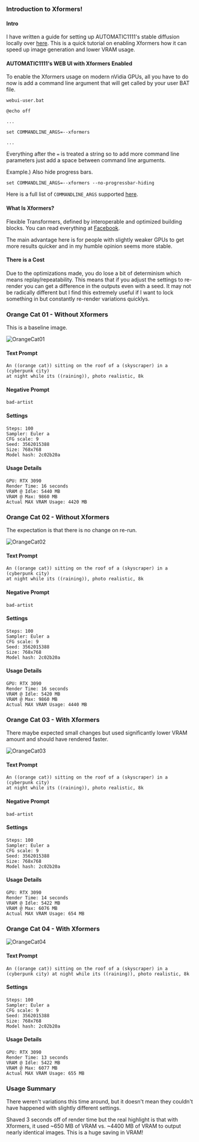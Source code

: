 ﻿### Introduction to Xformers!

#### Intro  

I have written a guide for setting up AUTOMATIC1111's stable diffusion locally over 
[here](https://houseofcat.io/guides/ml/stablediffusion/setuplocally). This is a quick tutorial 
on enabling Xformers how it can speed up image generation and lower VRAM usage.

#### AUTOMATIC1111's WEB UI with Xformers Enabled

To enable the Xformers usage on modern nVidia GPUs, all you have to do now is add a command line
argument that will get called by your user BAT file.

```text
webui-user.bat
```

```text
@echo off

...

set COMMANDLINE_ARGS=--xformers

...
```

Everything after the `=` is treated a string so to add more command line parameters just add a space
between command line arguments.  

Example.) Also hide progress bars.  

```text
set COMMANDLINE_ARGS=--xformers --no-progressbar-hiding
```

Here is a full list of `COMMANDLINE_ARGS` supported [here](https://github.com/AUTOMATIC1111/stable-diffusion-webui/wiki/Command-Line-Arguments-and-Settings).

#### What Is Xformers?

Flexible Transformers, defined by interoperable and optimized building blocks. You can read everything
at [Facebook](https://facebookresearch.github.io/xformers/factory/index.html).

The main advantage here is for people with slightly weaker GPUs to get more results quicker and in my
humble opinion seems more stable.  

#### There is a Cost

Due to the optimizations made, you do lose a bit of determinism which means replay/repeatability. This
means that if you adjust the settings to re-render you can get a difference in the outputs even with
a seed. It may not be radically different but I find this extremely useful if I want to lock something in but
constantly re-render variations quicklys.

### Orange Cat 01 - Without Xformers

This is a baseline image.  

![OrangeCat01](https://houseofcat.blob.core.windows.net/website/guides/ml/stablediffusion/xformers/OrangeCat01.png)

#### Text Prompt
```text
An ((orange cat)) sitting on the roof of a (skyscraper) in a (cyberpunk city)
at night while its ((raining)), photo realistic, 8k
```

#### Negative Prompt
```text
bad-artist
```

#### Settings
```text
Steps: 100  
Sampler: Euler a
CFG scale: 9
Seed: 3562015388
Size: 768x768
Model hash: 2c02b20a
```

#### Usage Details
```text
GPU: RTX 3090
Render Time: 16 seconds
VRAM @ Idle: 5440 MB
VRAM @ Max: 9860 MB
Actual MAX VRAM Usage: 4420 MB
```


### Orange Cat 02 - Without Xformers

The expectation is that there is no change on re-run.

![OrangeCat02](https://houseofcat.blob.core.windows.net/website/guides/ml/stablediffusion/xformers/OrangeCat02.png)

#### Text Prompt
```text
An ((orange cat)) sitting on the roof of a (skyscraper) in a (cyberpunk city)
at night while its ((raining)), photo realistic, 8k
```

#### Negative Prompt
```text
bad-artist
```

#### Settings
```text
Steps: 100  
Sampler: Euler a
CFG scale: 9
Seed: 3562015388
Size: 768x768
Model hash: 2c02b20a
```

#### Usage Details
```text
GPU: RTX 3090
Render Time: 16 seconds
VRAM @ Idle: 5420 MB
VRAM @ Max: 9860 MB
Actual MAX VRAM Usage: 4440 MB
```

### Orange Cat 03 - With Xformers

There maybe expected small changes but used significantly lower VRAM amount and should have
rendered faster.

![OrangeCat03](https://houseofcat.blob.core.windows.net/website/guides/ml/stablediffusion/xformers/OrangeCat03.png)

#### Text Prompt
```text
An ((orange cat)) sitting on the roof of a (skyscraper) in a (cyberpunk city)
at night while its ((raining)), photo realistic, 8k
```

#### Negative Prompt
```text
bad-artist
```

#### Settings
```text
Steps: 100  
Sampler: Euler a
CFG scale: 9
Seed: 3562015388
Size: 768x768
Model hash: 2c02b20a
```

#### Usage Details
```text
GPU: RTX 3090
Render Time: 14 seconds
VRAM @ Idle: 5422 MB
VRAM @ Max: 6076 MB
Actual MAX VRAM Usage: 654 MB
```

### Orange Cat 04 - With Xformers

![OrangeCat04](https://houseofcat.blob.core.windows.net/website/guides/ml/stablediffusion/xformers/OrangeCat04.png)

#### Text Prompt
```text
An ((orange cat)) sitting on the roof of a (skyscraper) in a (cyberpunk city) at night while its ((raining)), photo realistic, 8k
```

#### Settings
```text
Steps: 100  
Sampler: Euler a
CFG scale: 9
Seed: 3562015388
Size: 768x768
Model hash: 2c02b20a
```

#### Usage Details
```text
GPU: RTX 3090
Render Time: 13 seconds
VRAM @ Idle: 5422 MB
VRAM @ Max: 6077 MB
Actual MAX VRAM Usage: 655 MB
```

### Usage Summary

There weren't variations this time around, but it doesn't mean they couldn't have happened with slightly different settings.

Shaved 3 seconds off of render time but the real highlight is that with Xformers, it used ~650 MB of VRAM vs. ~4400 MB of VRAM
to output nearly identical images. This is a huge saving in VRAM!